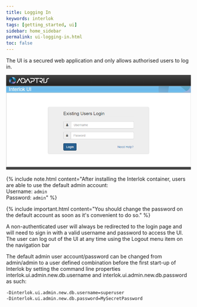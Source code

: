 ```yaml
---
title: Logging In
keywords: interlok
tags: [getting_started, ui]
sidebar: home_sidebar
permalink: ui-logging-in.html
toc: false
---
```

The UI is a secured web application and only allows authorised users to log in.

![Login Page](./images/ui-user-guide/login-page.png)

{% include note.html content="After installing the Interlok container, users are able to use the default admin account:<br/>Username: `admin`<br/>Password: `admin`" %}

{% include important.html content="You should change the password on the default account as soon as it's convenient to do so." %}

A non-authenticated user will always be redirected to the login page and will need to sign in with a valid username and password to access the UI. The user can log out of the UI at any time using the Logout menu item on the navigation bar

The default admin user account/password can be changed from admin/admin
to a user defined combination before the first start-up of Interlok by
setting the command line properties interlok.ui.admin.new.db.username
and interlok.ui.admin.new.db.password as such:

    -Dinterlok.ui.admin.new.db.username=superuser
    -Dinterlok.ui.admin.new.db.password=MySecretPassword
